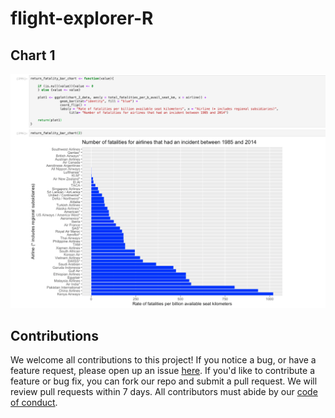 # flight-explorer-R

## Chart 1

![](chart_1_screenshot.png)

## Contributions

We welcome all contributions to this project! If you notice a bug, or have a feature request, please open up an issue [here](https://github.com/UBC-MDS/DSCI_532_GROUP_111_FLIGHT_EXPLORER/issues). If you'd like to contribute a feature or bug fix, you can fork our repo and submit a pull request. We will review pull requests within 7 days. All contributors must abide by our [code of conduct](https://github.com/UBC-MDS/flight-explorer-R/blob/master/CODE_OF_CONDUCT.md).
